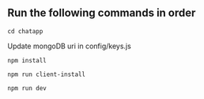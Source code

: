 ## Run the following commands in order

```
cd chatapp
```
Update mongoDB uri in config/keys.js

```
npm install

npm run client-install

npm run dev
```
